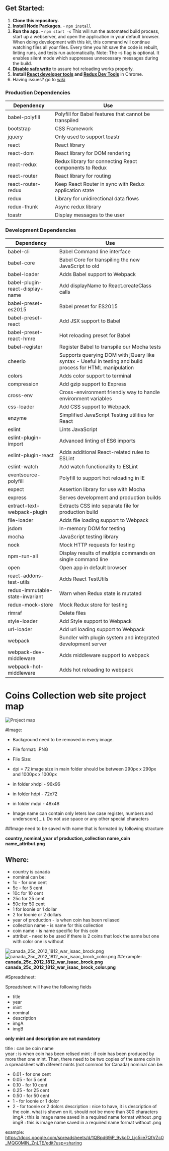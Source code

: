 ## Get Started:
1. **Clone this repository.**
2. **Install Node Packages.** - `npm install`
3. **Run the app.** - `npm start -s`
This will run the automated build process, start up a webserver, and open the application in your default browser. When doing development with this kit, this command will continue watching files all your files. Every time you hit save the code is rebuilt, linting runs, and tests run automatically. Note: The -s flag is optional. It enables silent mode which suppresses unnecessary messages during the build.
4. **[Disable safe write](http://webpack.github.io/docs/webpack-dev-server.html#working-with-editors-ides-supporting-safe-write)** to assure hot reloading works properly.
5. **Install [React developer tools](https://chrome.google.com/webstore/detail/react-developer-tools/fmkadmapgofadopljbjfkapdkoienihi?hl=en) and [Redux Dev Tools](https://chrome.google.com/webstore/detail/redux-devtools/lmhkpmbekcpmknklioeibfkpmmfibljd?hl=en)** in Chrome.
6. Having issues? go to [wiki](https://github.com/Lemik/CCWebsite/wiki/Having-Issues%3F)

### Production Dependencies
| **Dependency** | **Use** |
|----------|-------|
|babel-polyfill | Polyfill for Babel features that cannot be transpiled |
|bootstrap|CSS Framework|
|jquery|Only used to support toastr|
|react|React library |
|react-dom|React library for DOM rendering |
|react-redux|Redux library for connecting React components to Redux |
|react-router|React library for routing |
|react-router-redux|Keep React Router in sync with Redux application state|
|redux|Library for unidirectional data flows |
|redux-thunk|Async redux library|
|toastr|Display messages to the user|

### Development Dependencies
| **Dependency** | **Use** |
|----------|-------|
|babel-cli|Babel Command line interface |
|babel-core|Babel Core for transpiling the new JavaScript to old |
|babel-loader|Adds Babel support to Webpack |
|babel-plugin-react-display-name| Add displayName to React.createClass calls |
|babel-preset-es2015|Babel preset for ES2015|
|babel-preset-react| Add JSX support to Babel |
|babel-preset-react-hmre|Hot reloading preset for Babel|
|babel-register|Register Babel to transpile our Mocha tests|
|cheerio|Supports querying DOM with jQuery like syntax - Useful in testing and build process for HTML manipulation|
|colors|Adds color support to terminal |
|compression|Add gzip support to Express|
|cross-env|Cross-environment friendly way to handle environment variables|
|css-loader|Add CSS support to Webpack|
|enzyme|Simplified JavaScript Testing utilities for React|
|eslint|Lints JavaScript |
|eslint-plugin-import|Advanced linting of ES6 imports|
|eslint-plugin-react|Adds additional React-related rules to ESLint|
|eslint-watch|Add watch functionality to ESLint |
|eventsource-polyfill|Polyfill to support hot reloading in IE|
|expect|Assertion library for use with Mocha|
|express|Serves development and production builds|
|extract-text-webpack-plugin| Extracts CSS into separate file for production build |
|file-loader| Adds file loading support to Webpack |
|jsdom|In-memory DOM for testing|
|mocha| JavaScript testing library |
|nock| Mock HTTP requests for testing |
|npm-run-all| Display results of multiple commands on single command line |
|open|Open app in default browser|
|react-addons-test-utils| Adds React TestUtils |
|redux-immutable-state-invariant|Warn when Redux state is mutated|
|redux-mock-store|Mock Redux store for testing|
|rimraf|Delete files |
|style-loader| Add Style support to Webpack |
|url-loader| Add url loading support to Webpack |
|webpack| Bundler with plugin system and integrated development server |
|webpack-dev-middleware| Adds middleware support to webpack |
|webpack-hot-middleware| Adds hot reloading to webpack |





[map]: https://github.com/Lemik/CCWebsite/blob/master/Sitemap.png "Project map"
[isaac1]: https://github.com/Lemik/CCWebsite/blob/master/TEMP/Images/Canada/The%20War%20of%201812/canada_25c_2012_war_1812_isaac_brock.png "NO COLOR"
[isaac2]: https://github.com/Lemik/CCWebsite/blob/master/TEMP/Images/Canada/The%20War%20of%201812/canada_25c_2012_war_1812_isaac_brock_color.png "WITH COLOR"

# Coins Collection web site project map

![Project map][map]

#Image:

 * Background need to be removed in every image.
 * File format: .PNG
 * File Size:
 * dpi = 72 image size in main folder should be between 290px x 290px and 1000px x 1000px
 * in folder xhdpi - 96x96
 * in folder hdpi - 72x72
 * in folder mdpi - 48x48

 * Image name can contain only leters low case register, numbers and underscore( _ ). Do not use space or any other special characters

##Image need to be saved with name that is formated by following stracture

**country_nominal_year of production_collection name_coin name_attribut.png**

## Where:
 * country is canada
 * nominal can be:
 * 1c - for one cent
 * 5c - for 5 cent
 * 10c for 10 cent
 * 25c for 25 cent
 * 50c for 50 cent
 * 1 for loonie or 1 dollar
 * 2 for toonie or 2 dollars
 * year of production - is when coin has been reliased
 * collection name - is name for this collection
 * coin name - is name specific for this coin
 * attribut - need to be used if there is 2 coins that look the same but one with color one is without

![canada_25c_2012_1812_war_isaac_brock.png][isaac1]
![canada_25c_2012_1812_war_isaac_brock_color.png][isaac2]
##example:
**canada_25c_2012_1812_war_isaac_brock.png**
**canada_25c_2012_1812_war_isaac_brock_color.png**


#Spreadsheet:

Spreadsheet will have the following fields
 * title
 * year
 * mint
 * nominal
 * description
 * imgA
 * imgB

**only mint and description are not mandatory**

title
: can be coin name  
year
: is when coin has been relised
mint
: if coin has been produced by more then one mint. Than, there need to be two copies of the same coin in a spreadsheet with diferent mints (not common for Canada)
nominal can be:
 * 0.01 - for one cent
 * 0.05 - for 5 cent
 * 0.10 - for 10 cent
 * 0.25 - for 25 cent
 * 0.50 - for 50 cent
 * 1 - for loonie or 1 dolor
 * 2 - for toonie or 2 dolors
description
: nice to have, it is description of the coin. what is shown on it. should not be more than 300 characters
imgA
: this is image name saved in a required name format without .png
imgB
: this is image name saved in a required name format without .png

example:
https://docs.google.com/spreadsheets/d/1QBpd69iP_9vkoD_Ljc5iie7QfVZc0_MQG0MIN_ZnLTE/edit?usp=sharing
